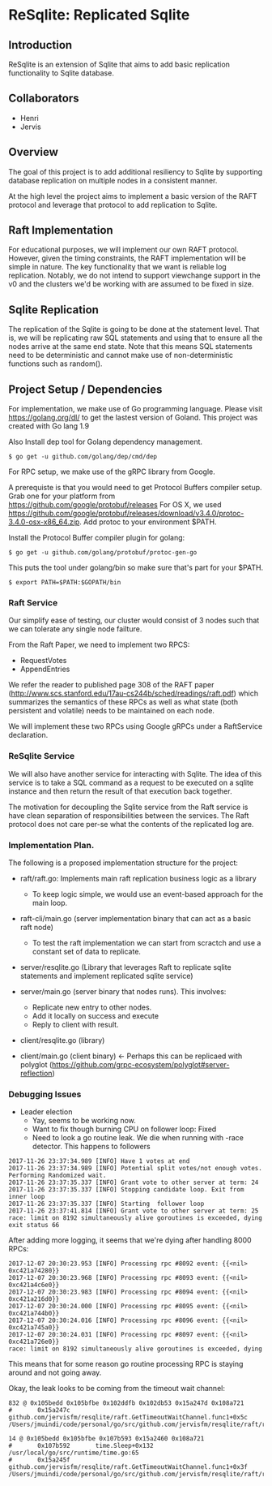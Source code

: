 # ReSqlite: Replicated Sqlite

## Introduction
ReSqlite is an extension of Sqlite that aims to add basic replication functionality to Sqlite database.


## Collaborators
* Henri
* Jervis

## Overview
The goal of this project is to add additional resiliency to Sqlite by supporting database replication
on multiple nodes in a consistent manner. 

At the high level the project aims to implement a basic version of the RAFT protocol and leverage that 
protocol to add replication to Sqlite. 

## Raft Implementation

For educational purposes, we will implement our own RAFT protocol. However, given the timing constraints, 
the RAFT implementation will be simple in nature. The key functionality that we want is reliable log replication. 
Notably, we do not intend to support viewchange support in the v0 and the clusters we'd be working with are 
assumed to be fixed in size. 

## Sqlite Replication
The replication of the Sqlite is going to be done at the statement level. That is, we will be replicating 
raw SQL statements and using that to ensure all the nodes arrive at the same end state. Note that this means
SQL statements need to be deterministic and cannot make use of non-deterministic functions such as random().

## Project Setup / Dependencies
For implementation, we make use of Go programming language. Please visit https://golang.org/dl/ to get the lastest
version of Goland. This project was created with Go lang 1.9

Also Install dep tool for Golang dependency management.

```
$ go get -u github.com/golang/dep/cmd/dep
```

For RPC setup, we make use of the gRPC library from Google.

A prerequiste is that you would need to get Protocol Buffers compiler setup. Grab one for your platform from https://github.com/google/protobuf/releases
For OS X, we used https://github.com/google/protobuf/releases/download/v3.4.0/protoc-3.4.0-osx-x86_64.zip. Add protoc to your
environment $PATH.

Install the Protocol Buffer compiler plugin for golang:
```
$ go get -u github.com/golang/protobuf/protoc-gen-go
```

This puts the tool under golang/bin so make sure that's part for your $PATH.
```
$ export PATH=$PATH:$GOPATH/bin
```

### Raft Service
Our simplify ease of testing, our cluster  would consist of 3 nodes such that we can tolerate any single node failture.

From the Raft Paper, we need to implement two RPCS:
* RequestVotes
* AppendEntries

We refer the reader to published page 308 of the RAFT paper (http://www.scs.stanford.edu/17au-cs244b/sched/readings/raft.pdf)
which summarizes the semantics of these RPCs as well as what state (both persistent and volatile) needs to be maintained on each node.

We will implement these two RPCs using Google gRPCs under a RaftService declaration.

### ReSqlite Service
We will also have another service for interacting with Sqlite. The idea of this service is to take a SQL command as a request to
be executed on a sqlite instance and then return the result of that execution back together. 

The motivation for decoupling the Sqlite service from the Raft service is have clean separation of responsibilities between the
services. The Raft protocol does not care per-se what the contents of the replicated log are.

### Implementation Plan. 
The following is a proposed implementation structure for the project:

* raft/raft.go: Implements main raft replication business logic as a library
    - To keep logic simple, we would use an event-based approach for the main loop.
* raft-cli/main.go (server implementation binary that can act as a basic raft node)
    - To test the raft implementation we can start from scractch and use a constant set of data to replicate.

* server/resqlite.go (Library that leverages Raft to replicate sqlite statements and implement replicated sqlite service)
* server/main.go (server binary that nodes runs). This involves:
    - Replicate new entry to other nodes.
    - Add it locally on success and execute
    - Reply to client with result.

* client/resqlite.go (library)
* client/main.go (client binary) <- Perhaps this can be replicaed with polyglot (https://github.com/grpc-ecosystem/polyglot#server-reflection)

### Debugging Issues

* Leader election
    - Yay, seems to be working now.
    - Want to fix though burning CPU on follower loop: Fixed
    - Need to look a go routine leak. We die when running with -race detector. This happens to followers
```
2017-11-26 23:37:34.989 [INFO] Have 1 votes at end
2017-11-26 23:37:34.989 [INFO] Potential split votes/not enough votes. Performing Randomized wait.
2017-11-26 23:37:35.337 [INFO] Grant vote to other server at term: 24
2017-11-26 23:37:35.337 [INFO] Stopping candidate loop. Exit from inner loop
2017-11-26 23:37:35.337 [INFO] Starting  follower loop
2017-11-26 23:37:41.814 [INFO] Grant vote to other server at term: 25
race: limit on 8192 simultaneously alive goroutines is exceeded, dying
exit status 66
```

After adding more logging, it seems that we're dying after handling 8000 RPCs:

```
2017-12-07 20:30:23.953 [INFO] Processing rpc #8092 event: {{<nil> 0xc421a74280}}
2017-12-07 20:30:23.968 [INFO] Processing rpc #8093 event: {{<nil> 0xc421a4c6e0}}
2017-12-07 20:30:23.983 [INFO] Processing rpc #8094 event: {{<nil> 0xc421a216d0}}
2017-12-07 20:30:24.000 [INFO] Processing rpc #8095 event: {{<nil> 0xc421a744b0}}
2017-12-07 20:30:24.016 [INFO] Processing rpc #8096 event: {{<nil> 0xc421a745a0}}
2017-12-07 20:30:24.031 [INFO] Processing rpc #8097 event: {{<nil> 0xc421a726e0}}
race: limit on 8192 simultaneously alive goroutines is exceeded, dying
```

This means that for some reason go routine processing RPC is staying around and not going away.

Okay, the leak looks to be coming from the timeout wait channel:

```
832 @ 0x105bedd 0x105bfbe 0x102ddfb 0x102db53 0x15a247d 0x108a721
#       0x15a247c       github.com/jervisfm/resqlite/raft.GetTimeoutWaitChannel.func1+0x5c      /Users/jmuindi/code/personal/go/src/github.com/jervisfm/resqlite/raft/raft.go:249

14 @ 0x105bedd 0x105bfbe 0x107b593 0x15a2460 0x108a721
#       0x107b592       time.Sleep+0x132                                                        /usr/local/go/src/runtime/time.go:65
#       0x15a245f       github.com/jervisfm/resqlite/raft.GetTimeoutWaitChannel.func1+0x3f      /Users/jmuindi/code/personal/go/src/github.com/jervisfm/resqlite/raft/raft.go:248

```